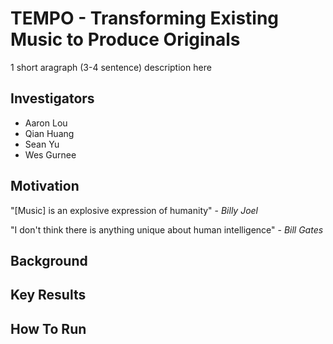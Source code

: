 # TEMPO - Transforming Existing Music to Produce Originals
1 short aragraph (3-4 sentence) description here

## **Investigators**
* Aaron Lou
* Qian Huang
* Sean Yu
* Wes Gurnee

## **Motivation**

"[Music] is an explosive expression of humanity" - *Billy Joel*

"I don't think there is anything unique about human intelligence" - *Bill Gates*

## **Background**

## **Key Results**

## **How To Run**
